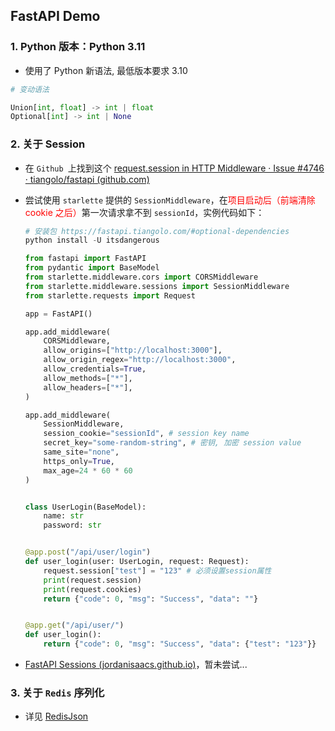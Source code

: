 ## FastAPI Demo

### 1. Python 版本：Python 3.11

+ 使用了 Python 新语法, 最低版本要求 3.10

```python
# 变动语法

Union[int, float] -> int | float
Optional[int] -> int | None
```

### 2. 关于 Session

+ 在 `Github `上找到这个 [request.session in HTTP Middleware · Issue #4746 · tiangolo/fastapi (github.com)](https://github.com/tiangolo/fastapi/issues/4746)

+ 尝试使用 `starlette` 提供的 `SessionMiddleware`，在<font color="red">项目启动后（前端清除 cookie 之后）</font>第一次请求拿不到 `sessionId`，实例代码如下：

  ```python
  # 安装包 https://fastapi.tiangolo.com/#optional-dependencies
  python install -U itsdangerous
  ```

  ```python
  from fastapi import FastAPI
  from pydantic import BaseModel
  from starlette.middleware.cors import CORSMiddleware
  from starlette.middleware.sessions import SessionMiddleware
  from starlette.requests import Request
  
  app = FastAPI()
  
  app.add_middleware(
      CORSMiddleware,
      allow_origins=["http://localhost:3000"],
      allow_origin_regex="http://localhost:3000",
      allow_credentials=True,
      allow_methods=["*"],
      allow_headers=["*"],
  )
  
  app.add_middleware(
      SessionMiddleware,
      session_cookie="sessionId", # session key name
      secret_key="some-random-string", # 密钥, 加密 session value
      same_site="none",
      https_only=True,
      max_age=24 * 60 * 60
  )
  
  
  class UserLogin(BaseModel):
      name: str
      password: str
  
  
  @app.post("/api/user/login")
  def user_login(user: UserLogin, request: Request):
      request.session["test"] = "123" # 必须设置session属性
      print(request.session)
      print(request.cookies)
      return {"code": 0, "msg": "Success", "data": ""}
  
  
  @app.get("/api/user/")
  def user_login():
      return {"code": 0, "msg": "Success", "data": {"test": "123"}}
  ```

+  [FastAPI Sessions (jordanisaacs.github.io)](https://jordanisaacs.github.io/fastapi-sessions/)，暂未尝试...

### 3. 关于 `Redis` 序列化 

+ 详见 [RedisJson](https://zxiaosi.com/archives/26a72a9d.html)